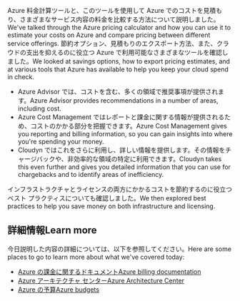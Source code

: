 <span data-ttu-id="5c761-101">Azure 料金計算ツールと、このツールを使用して Azure でのコストを見積もり、さまざまなサービス内容の料金を比較する方法について説明しました。</span><span class="sxs-lookup"><span data-stu-id="5c761-101">We've talked through the Azure pricing calculator and how you can use it to estimate your costs on Azure and compare pricing between different service offerings.</span></span> <span data-ttu-id="5c761-102">節約オプション、見積もりのエクスポート方法、また、クラウドの支出を抑えるのに役立つ Azure で利用可能なさまざまなツールを確認しました。</span><span class="sxs-lookup"><span data-stu-id="5c761-102">We looked at savings options, how to export pricing estimates, and at various tools that Azure has available to help you keep your cloud spend in check.</span></span>

- <span data-ttu-id="5c761-103">Azure Advisor では、コストを含む、多くの領域で推奨事項が提供されます。</span><span class="sxs-lookup"><span data-stu-id="5c761-103">Azure Advisor provides recommendations in a number of areas, including cost.</span></span>
- <span data-ttu-id="5c761-104">Azure Cost Management ではレポートと課金に関する情報が提供されるため、コストのかかる部分を把握できます。</span><span class="sxs-lookup"><span data-stu-id="5c761-104">Azure Cost Management gives you reporting and billing information, so you can gain insights into where you're spending your money.</span></span>
- <span data-ttu-id="5c761-105">Cloudyn ではこれをさらに利用し、詳しい情報を提供します。その情報をチャージバックや、非効率的な領域の特定に利用できます。</span><span class="sxs-lookup"><span data-stu-id="5c761-105">Cloudyn takes this even further and gives you detailed information that you can use for chargebacks and to identify areas of inefficiency.</span></span>

<span data-ttu-id="5c761-106">インフラストラクチャとライセンスの両方にかかるコストを節約するのに役立つベスト プラクティスについても確認しました。</span><span class="sxs-lookup"><span data-stu-id="5c761-106">We then explored best practices to help you save money on both infrastructure and licensing.</span></span>

## <a name="learn-more"></a><span data-ttu-id="5c761-107">詳細情報</span><span class="sxs-lookup"><span data-stu-id="5c761-107">Learn more</span></span>

<span data-ttu-id="5c761-108">今日説明した内容の詳細については、以下を参照してください。</span><span class="sxs-lookup"><span data-stu-id="5c761-108">Here are some places to go to learn more about what we've covered today:</span></span>

- [<span data-ttu-id="5c761-109">Azure の課金に関するドキュメント</span><span class="sxs-lookup"><span data-stu-id="5c761-109">Azure billing documentation</span></span>](https://docs.microsoft.com/azure/billing/)
- [<span data-ttu-id="5c761-110">Azure アーキテクチャ センター</span><span class="sxs-lookup"><span data-stu-id="5c761-110">Azure Architecture Center</span></span>](https://docs.microsoft.com/azure/architecture/)
- [<span data-ttu-id="5c761-111">Azure の予算</span><span class="sxs-lookup"><span data-stu-id="5c761-111">Azure budgets</span></span>](https://docs.microsoft.com/azure/billing/billing-cost-management-budget-scenario)
